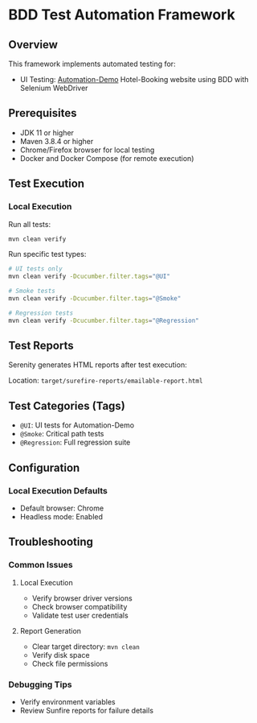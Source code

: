 # BDD Test Automation Framework

## Overview

This framework implements automated testing for:
- UI Testing: [Automation-Demo](https://automationintesting.online/#rooms) Hotel-Booking website using BDD with Selenium WebDriver

## Prerequisites

- JDK 11 or higher
- Maven 3.8.4 or higher
- Chrome/Firefox browser for local testing
- Docker and Docker Compose (for remote execution)

## Test Execution

### Local Execution

Run all tests:
```bash
mvn clean verify
```

Run specific test types:
```bash
# UI tests only
mvn clean verify -Dcucumber.filter.tags="@UI"

# Smoke tests
mvn clean verify -Dcucumber.filter.tags="@Smoke"

# Regression tests
mvn clean verify -Dcucumber.filter.tags="@Regression"
```

## Test Reports

Serenity generates HTML reports after test execution:

Location: `target/surefire-reports/emailable-report.html`


## Test Categories (Tags)

- `@UI`: UI tests for Automation-Demo
- `@Smoke`: Critical path tests
- `@Regression`: Full regression suite

## Configuration

### Local Execution Defaults
- Default browser: Chrome
- Headless mode: Enabled


## Troubleshooting

### Common Issues

1. Local Execution
    - Verify browser driver versions
    - Check browser compatibility
    - Validate test user credentials

2. Report Generation
    - Clear target directory: `mvn clean`
    - Verify disk space
    - Check file permissions

### Debugging Tips
- Verify environment variables
- Review Sunfire reports for failure details
